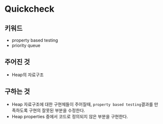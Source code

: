 # Quickcheck

## 키워드
- property based testing
- priority queue

## 주어진 것
- Heap의 자료구조 

## 구하는 것
- Heap 자료구조에 대한 구현체들이 주어질때, `property based testing`결과를 만족하도록 
구현의 잘못된 부분을 수정한다. 
- Heap properties 중에서 코드로 정의되지 않은 부분을 구현한다. 
